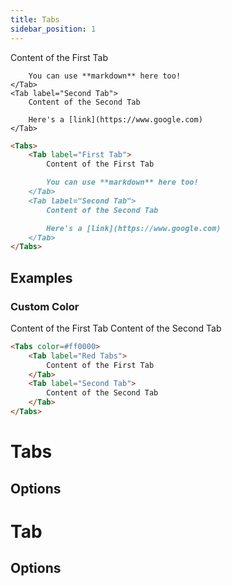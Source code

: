```yaml
---
title: Tabs
sidebar_position: 1
---
```



<Tabs>
    <Tab label="First Tab">
        Content of the First Tab

        You can use **markdown** here too!
    </Tab>
    <Tab label="Second Tab">
        Content of the Second Tab

        Here's a [link](https://www.google.com)
    </Tab>
</Tabs>



```markdown
<Tabs>
    <Tab label="First Tab">
        Content of the First Tab

        You can use **markdown** here too!
    </Tab>
    <Tab label="Second Tab">
        Content of the Second Tab

        Here's a [link](https://www.google.com)
    </Tab>
</Tabs>
```

## Examples

### Custom Color


<Tabs color=#ff0000>
    <Tab label="Red Tabs">
        Content of the First Tab
    </Tab>
    <Tab label="Second Tab">
        Content of the Second Tab
    </Tab>
</Tabs>

```markdown
<Tabs color=#ff0000>
    <Tab label="Red Tabs">
        Content of the First Tab
    </Tab>
    <Tab label="Second Tab">
        Content of the Second Tab
    </Tab>
</Tabs>
```

# Tabs

## Options

<PropListing
    name="id"
    description="Unique Id for this set of tabs. When set, the selected tab is included in the URL so it can be shared."
/>
<PropListing
    name="color"
    description="Color for the active tab."
    options="Any valid hex, rgb, or hsl string"
    defaultValue=blue
/>

# Tab

## Options

<PropListing
    name="label"
    description="Label for the tab"
    required
/>
<PropListing
    name="id"
    description="Unique Id for this tab. Only needed if 2 tabs have the same label (not recommended)."
/>

